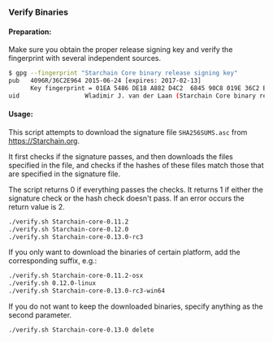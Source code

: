 ### Verify Binaries

#### Preparation:

Make sure you obtain the proper release signing key and verify the fingerprint with several independent sources.

```sh
$ gpg --fingerprint "Starchain Core binary release signing key"
pub   4096R/36C2E964 2015-06-24 [expires: 2017-02-13]
      Key fingerprint = 01EA 5486 DE18 A882 D4C2  6845 90C8 019E 36C2 E964
uid                  Wladimir J. van der Laan (Starchain Core binary release signing key) <laanwj@gmail.com>
```

#### Usage:

This script attempts to download the signature file `SHA256SUMS.asc` from https://Starchain.org.

It first checks if the signature passes, and then downloads the files specified in the file, and checks if the hashes of these files match those that are specified in the signature file.

The script returns 0 if everything passes the checks. It returns 1 if either the signature check or the hash check doesn't pass. If an error occurs the return value is 2.


```sh
./verify.sh Starchain-core-0.11.2
./verify.sh Starchain-core-0.12.0
./verify.sh Starchain-core-0.13.0-rc3
```

If you only want to download the binaries of certain platform, add the corresponding suffix, e.g.:

```sh
./verify.sh Starchain-core-0.11.2-osx
./verify.sh 0.12.0-linux
./verify.sh Starchain-core-0.13.0-rc3-win64
```

If you do not want to keep the downloaded binaries, specify anything as the second parameter.

```sh
./verify.sh Starchain-core-0.13.0 delete
```
